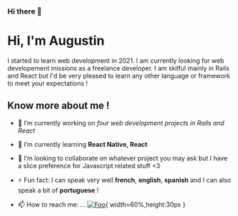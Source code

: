 ### Hi there 👋

<!--
**aauugguussttiinn/aauugguussttiinn** is a ✨ _special_ ✨ repository because its `README.md` (this file) appears on your GitHub profile.
-->

# Hi, I'm Augustin
I started to learn web development in 2021. I am currently looking for web developement missions as a freelance developer.
I am skilful mainly in Rails and React but I'd be very pleased to learn any other language or framework to meet your expectations !


## Know more about me !

- 🔭 I’m currently working on *four web development projects in Rails and React*
- 🌱 I’m currently learning **React Native, React**
- 👯 I’m looking to collaborate on whatever project you may ask but I have a slice preference for Javascript related stuff <3
- ⚡ Fun fact: I can speak very well **french**, **english**, **spanish** and I can also speak a bit of **portuguese** !

- 📫 How to reach me: ...
[![Foo](https://upload.wikimedia.org/wikipedia/commons/thumb/c/ca/LinkedIn_logo_initials.png/768px-LinkedIn_logo_initials.png)](https://www.linkedin.com/in/augustinberne/){ width=60%,height:30px }
